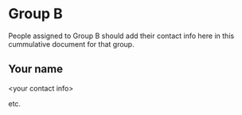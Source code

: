 # Group B

People assigned to Group B should add their contact info here in this
cummulative document for that group.

## Your name

&lt;your contact info&gt;

etc.
